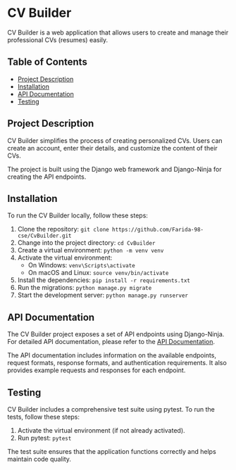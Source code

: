 # CV Builder

CV Builder is a web application that allows users to create and manage their professional CVs (resumes) easily.

## Table of Contents

- [Project Description](#project-description)
- [Installation](#installation)
- [API Documentation](#api-documentation)
- [Testing](#testing)
## Project Description

CV Builder simplifies the process of creating personalized CVs. Users can create an account, enter their details, and customize the content of their CVs.

The project is built using the Django web framework and Django-Ninja for creating the API endpoints.

## Installation

To run the CV Builder locally, follow these steps:

1. Clone the repository: `git clone https://github.com/Farida-98-cse/CvBuilder.git`
2. Change into the project directory: `cd CvBuilder`
3. Create a virtual environment: `python -m venv venv`
4. Activate the virtual environment:
   - On Windows: `venv\Scripts\activate`
   - On macOS and Linux: `source venv/bin/activate`
5. Install the dependencies: `pip install -r requirements.txt`
6. Run the migrations: `python manage.py migrate`
7. Start the development server: `python manage.py runserver`

## API Documentation

The CV Builder project exposes a set of API endpoints using Django-Ninja.
For detailed API documentation, please refer to the [API Documentation](http://127.0.0.1/api/docs).

The API documentation includes information on the available endpoints, request formats, response formats, and authentication requirements. It also provides example requests and responses for each endpoint.


## Testing

CV Builder includes a comprehensive test suite using pytest. To run the tests, follow these steps:

1. Activate the virtual environment (if not already activated).
2. Run pytest: `pytest`

The test suite ensures that the application functions correctly and helps maintain code quality.